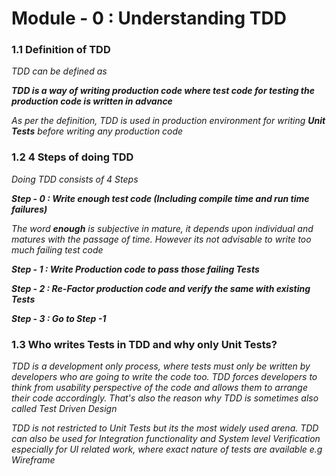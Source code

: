 # Module - 0 : Understanding TDD

### 1.1 Definition of TDD
*TDD can be defined as*

***TDD is a way of writing production code where test code for testing the production code is written in advance***

*As per the definition, TDD is used in production environment for writing* ***Unit Tests*** *before writing any production code*

### 1.2 4 Steps of doing TDD

*Doing TDD consists of 4 Steps*

***Step - 0 : Write enough test code (Including compile time and run time failures)***

*The word* ***enough*** *is subjective in mature, it depends upon individual and matures  with the passage of time. However its not advisable to write too much failing test code*

***Step - 1 : Write Production code to pass those failing Tests***

***Step - 2 : Re-Factor production code and verify the same with existing Tests***

***Step - 3 : Go to Step -1***

### 1.3 Who writes Tests in TDD and why only Unit Tests?

*TDD is a development only process, where tests must only be written by developers who are going to write the code too. TDD forces developers to think from usability perspective of the code and allows them to arrange their code accordingly. That's also the reason why TDD is sometimes also called Test Driven Design*

*TDD is not restricted to Unit Tests but its the most widely used arena. TDD can also be used for Integration functionality and System level Verification especially for UI related work, where exact nature of tests are available e.g Wireframe*

